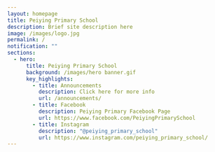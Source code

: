 ```yaml
---
layout: homepage
title: Peiying Primary School
description: Brief site description here
image: /images/logo.jpg
permalink: /
notification: ""
sections:
  - hero:
      title: Peiying Primary School
      background: /images/hero banner.gif
      key_highlights:
        - title: Announcements
          description: Click here for more info
          url: /announcements/
        - title: Facebook
          description: Peiying Primary Facebook Page
          url: https://www.facebook.com/PeiyingPrimarySchool
        - title: Instagram
          description: "@peiying_primary_school"
          url: https://www.instagram.com/peiying_primary_school/
---
```

